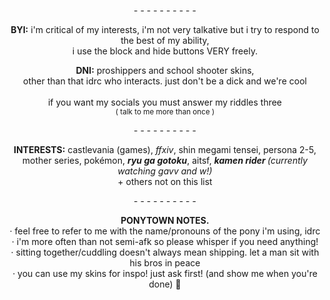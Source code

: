   <p align="center"> 
    - - - - - - - - - -<br>
</p>
   <p align="center"><b>BYI:</b> i'm critical of my interests, i'm not very talkative but i try to respond to the best of my ability, <br>i use the block and hide buttons VERY freely.
</p>
   <p align="center"><b>DNI:</b> proshippers and school shooter skins, <br>other than that idrc who interacts. just don't be a dick and we're cool<br><br> if you want my socials you must answer my riddles three<br><sup>( talk to me more than once )</sup></sup>
<p align="center">
      - - - - - - - - - -<br>
</p>
     <p align="center"><b>INTERESTS:</b> castlevania (games), <i>ffxiv</i>, shin megami tensei, persona 2-5, <br>mother series, pokémon, <i><b>ryu ga gotoku</b></i>, aitsf, <i><b>kamen rider </b>(currently watching gavv and w!)</i><br>+ others not on this list
</p>
<p align="center">
      - - - - - - - - - -<br>
</p>
     <p align="center"><b>PONYTOWN NOTES.</b> <br>· feel free to refer to me with the name/pronouns of the pony i'm using, idrc <br>· i'm more often than not semi-afk so please whisper if you need anything! <br>· sitting together/cuddling doesn't always mean shipping. let a man sit with his bros in peace <br>· you can use my skins for inspo! just ask first! (and show me when you're done) 💖
</p>
